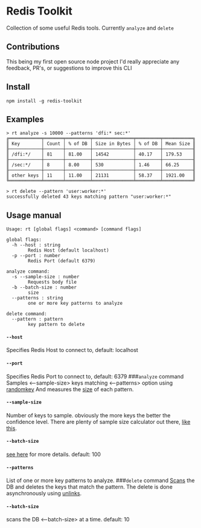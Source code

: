 # Redis Toolkit

Collection of some useful Redis tools. Currently `analyze` and `delete`

## Contributions
This being my first open source node project I'd really appreciate any feedback, PR's, or suggestions to improve this CLI 

## Install
```
npm install -g redis-toolkit
```

## Examples
```
> rt analyze -s 10000 --patterns 'dfi:* sec:*'
╔════════════╤═══════╤═════════╤═══════════════╤═════════╤═══════════╗
║ Key        │ Count │ % of DB │ Size in Bytes │ % of DB │ Mean Size ║
╟────────────┼───────┼─────────┼───────────────┼─────────┼───────────╢
║ /dfi:*/    │ 81    │ 81.00   │ 14542         │ 40.17   │ 179.53    ║
╟────────────┼───────┼─────────┼───────────────┼─────────┼───────────╢
║ /sec:*/    │ 8     │ 8.00    │ 530           │ 1.46    │ 66.25     ║
╟────────────┼───────┼─────────┼───────────────┼─────────┼───────────╢
║ other keys │ 11    │ 11.00   │ 21131         │ 58.37   │ 1921.00   ║
╚════════════╧═══════╧═════════╧═══════════════╧═════════╧═══════════╝

> rt delete --pattern 'user:worker:*'
successfully deleted 43 keys matching pattern "user:worker:*"
```

## Usage manual

```
Usage: rt [global flags] <command> [command flags]

global flags:
  -h --host : string
    	Redis Host (default localhost)
  -p --port : number
    	Redis Port (default 6379)

analyze command:
  -s --sample-size : number
    	Requests body file
  -b --batch-size : number
    	size 
  --patterns : string
    	one or more key patterns to analyze

delete command:
  --pattern : pattern  
        key pattern to delete
```

#### `--host`
Specifies Redis Host to connect to, default: localhost
#### `--port`
Specifies Redis Port to connect to, default: 6379
###`analyze` command
Samples <--sample-size> keys matching <--patterns> option using [randomkey](https://redis.io/commands/randomkey)
And measures the [size](https://redis.io/commands/memory-usage) of each pattern.   
#### `--sample-size`
Number of keys to sample. obviously the more keys the better the confidence level. 
There are plenty of sample size calculator out there, [like this](https://www.surveymonkey.com/mp/sample-size-calculator/).
#### `--batch-size`
[see here](https://github.com/NodeRedis/node_redis) for more details. default: 100
#### `--patterns`
List of one or more key patterns to analyze. 
###`delete` command
[Scans](https://redis.io/commands/scan) the DB and deletes the keys that match the pattern. The delete is done asynchronously using [unlinks](https://redis.io/commands/unlink).   
#### `--batch-size`
scans the DB <--batch-size> at a time. default: 10
